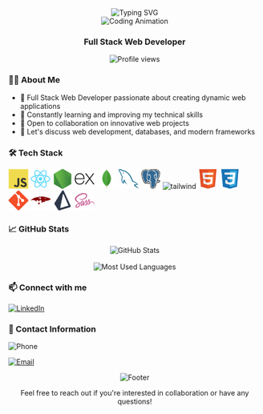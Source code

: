 <div align="center">
    <img src="https://readme-typing-svg.demolab.com?font=Fira+Code&weight=600&size=28&duration=3000&pause=500&color=70A4FC&center=true&vCenter=true&random=false&width=435&lines=Hi+%F0%9F%91%8B%2C+I'm+Iheb+Jemmali;Welcome+to+my+Profile!" alt="Typing SVG" />
</div>

<div align="center">
    <img src="https://media2.giphy.com/media/qgQUggAC3Pfv687qPC/giphy.gif" width="400" alt="Coding Animation"/>
</div>

<h3 align="center">Full Stack Web Developer</h3>

<p align="center">
    <img src="https://komarev.com/ghpvc/?username=ihebjemmali&label=Profile%20views&color=70a4fc&style=for-the-badge" alt="Profile views" />
</p>

### 👨‍💻 About Me
- 🔭 Full Stack Web Developer passionate about creating dynamic web applications
- 🌱 Constantly learning and improving my technical skills
- 👯 Open to collaboration on innovative web projects
- 💬 Let's discuss web development, databases, and modern frameworks

### 🛠️ Tech Stack
<p align="left">
<img src="https://raw.githubusercontent.com/devicons/devicon/master/icons/javascript/javascript-original.svg" alt="javascript" width="40" height="40"/>
    <img src="https://raw.githubusercontent.com/devicons/devicon/master/icons/react/react-original.svg" alt="react" width="40" height="40"/>
    <img src="https://raw.githubusercontent.com/devicons/devicon/master/icons/nodejs/nodejs-original.svg" alt="nodejs" width="40" height="40"/>
    <img src="https://raw.githubusercontent.com/devicons/devicon/master/icons/express/express-original.svg" alt="express" width="40" height="40"/>
    <img src="https://raw.githubusercontent.com/devicons/devicon/master/icons/mongodb/mongodb-original.svg" alt="mongodb" width="40" height="40"/>
    <img src="https://raw.githubusercontent.com/devicons/devicon/master/icons/mysql/mysql-original.svg" alt="mysql" width="40" height="40"/>
    <img src="https://raw.githubusercontent.com/devicons/devicon/master/icons/postgresql/postgresql-original.svg" alt="postgresql" width="40" height="40"/>
    <img src="https://www.vectorlogo.zone/logos/tailwindcss/tailwindcss-icon.svg" alt="tailwind" width="40" height="40"/>
    <img src="https://raw.githubusercontent.com/devicons/devicon/master/icons/html5/html5-original.svg" alt="html5" width="40" height="40"/>
    <img src="https://raw.githubusercontent.com/devicons/devicon/master/icons/css3/css3-original.svg" alt="css3" width="40" height="40"/>
    <img src="https://raw.githubusercontent.com/devicons/devicon/master/icons/git/git-original.svg" alt="git" width="40" height="40"/>
    <img src="https://raw.githubusercontent.com/devicons/devicon/master/icons/mongoose/mongoose-original.svg" alt="mongoose" width="40" height="40"/>
    <img src="https://raw.githubusercontent.com/devicons/devicon/master/icons/prisma/prisma-original.svg" alt="prisma" width="40" height="40"/>
    <img src="https://raw.githubusercontent.com/devicons/devicon/master/icons/sass/sass-original.svg" alt="sass" width="40" height="40"/>
    

### 📈 GitHub Stats
<p align="center">
    <img align="center" src="https://github-readme-stats.vercel.app/api?username=ihebjemmali&show_icons=true&theme=tokyonight" alt="GitHub Stats" />
</p>
<p align="center">
    <img align="center" src="https://github-readme-stats.vercel.app/api/top-langs/?username=ihebjemmali&layout=compact&theme=tokyonight" alt="Most Used Languages" />
</p>

### 📫 Connect with me
<p align="left">
    <a href="https://www.linkedin.com/in/iheb-jemmali/" target="blank">
        <img src="https://img.shields.io/badge/LinkedIn-0077B5?style=for-the-badge&logo=linkedin&logoColor=white" alt="LinkedIn"/>
    </a>
</p>

### 📱 Contact Information
<div align="left">
    <p>
        <img src="https://img.shields.io/badge/Phone-+216_21384423-70a4fc?style=for-the-badge&logo=phone&logoColor=white" alt="Phone"/>
    </p>
    <p>
        <a href="mailto:ihebjemmali000@gmail.com">
            <img src="https://img.shields.io/badge/Email-ihebjemmali000@gmail.com-70a4fc?style=for-the-badge&logo=gmail&logoColor=white" alt="Email"/>
        </a>
    </p>
</div>

<div align="center">
    <img src="https://capsule-render.vercel.app/api?type=waving&color=70a4fc&height=100&section=footer" alt="Footer"/>
</div>

<p align="center">
    Feel free to reach out if you're interested in collaboration or have any questions!
</p>
